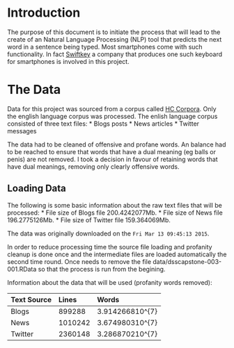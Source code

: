 Introduction
============

The purpose of this document is to initiate the process that will lead
to the create of an Natural Language Processing (NLP) tool that predicts
the next word in a sentence being typed. Most smartphones come with such
functionality. In fact [Swiftkey](http://swiftkey.com/en/) a company
that produces one such keyboard for smartphones is involved in this
project.

The Data
========

Data for this project was sourced from a corpus called [HC
Corpora](www.corpora.heliohost.org). Only the english language corpus
was processed. The enlish language corpus consisted of three text
files: \* Blogs posts \* News articles \* Twitter messages

The data had to be cleaned of offensive and profane words. An balance
had to be reached to ensure that words that have a dual meaning (eg
balls or penis) are not removed. I took a decision in favour of
retaining words that have dual meanings, removing only clearly offensive
words.

Loading Data
------------

The following is some basic information about the raw text files that
will be processed: \* File size of Blogs file 200.4242077Mb. \* File
size of News file 196.2775126Mb. \* File size of Twitter file
159.364069Mb.

The data was originally downloaded on the `Fri Mar 13 09:45:13 2015`.

In order to reduce processing time the source file loading and profanity
cleanup is done once and the intermediate files are loaded automatically
the second time round. Once needs to remove the file
data/dsscapstone-003-001.RData so that the process is run from the
begining.

Information about the data that will be used (profanity words removed):

<table>
<thead>
<tr class="header">
<th align="left">Text Source</th>
<th align="left">Lines</th>
<th align="left">Words</th>
</tr>
</thead>
<tbody>
<tr class="odd">
<td align="left">Blogs</td>
<td align="left">899288</td>
<td align="left">3.914266810^{7}</td>
</tr>
<tr class="even">
<td align="left">News</td>
<td align="left">1010242</td>
<td align="left">3.674980310^{7}</td>
</tr>
<tr class="odd">
<td align="left">Twitter</td>
<td align="left">2360148</td>
<td align="left">3.286870210^{7}</td>
</tr>
</tbody>
</table>
